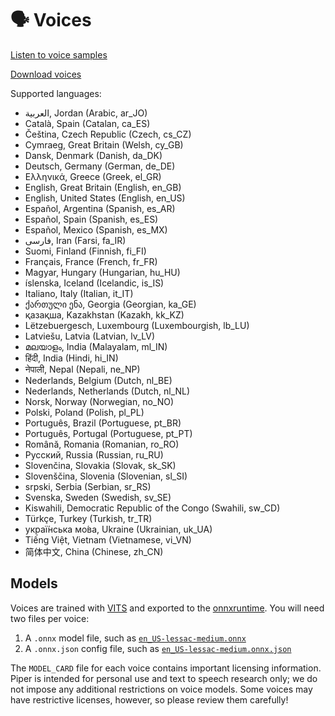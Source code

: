 # 🗣️ Voices

[Listen to voice samples](https://rhasspy.github.io/piper-samples)

[Download voices](https://huggingface.co/rhasspy/piper-voices/tree/main)

Supported languages:

* العربية, Jordan (Arabic, ar_JO)
* Català, Spain (Catalan, ca_ES)
* Čeština, Czech Republic (Czech, cs_CZ)
* Cymraeg, Great Britain (Welsh, cy_GB)
* Dansk, Denmark (Danish, da_DK)
* Deutsch, Germany (German, de_DE)
* Ελληνικά, Greece (Greek, el_GR)
* English, Great Britain (English, en_GB)
* English, United States (English, en_US)
* Español, Argentina (Spanish, es_AR)
* Español, Spain (Spanish, es_ES)
* Español, Mexico (Spanish, es_MX)
* فارسی, Iran (Farsi, fa_IR)
* Suomi, Finland (Finnish, fi_FI)
* Français, France (French, fr_FR)
* Magyar, Hungary (Hungarian, hu_HU)
* íslenska, Iceland (Icelandic, is_IS)
* Italiano, Italy (Italian, it_IT)
* ქართული ენა, Georgia (Georgian, ka_GE)
* қазақша, Kazakhstan (Kazakh, kk_KZ)
* Lëtzebuergesch, Luxembourg (Luxembourgish, lb_LU)
* Latviešu, Latvia (Latvian, lv_LV)
* മലയാളം, India (Malayalam, ml_IN)
* हिंदी, India (Hindi, hi_IN)
* नेपाली, Nepal (Nepali, ne_NP)
* Nederlands, Belgium (Dutch, nl_BE)
* Nederlands, Netherlands (Dutch, nl_NL)
* Norsk, Norway (Norwegian, no_NO)
* Polski, Poland (Polish, pl_PL)
* Português, Brazil (Portuguese, pt_BR)
* Português, Portugal (Portuguese, pt_PT)
* Română, Romania (Romanian, ro_RO)
* Русский, Russia (Russian, ru_RU)
* Slovenčina, Slovakia (Slovak, sk_SK)
* Slovenščina, Slovenia (Slovenian, sl_SI)
* srpski, Serbia (Serbian, sr_RS)
* Svenska, Sweden (Swedish, sv_SE)
* Kiswahili, Democratic Republic of the Congo (Swahili, sw_CD)
* Türkçe, Turkey (Turkish, tr_TR)
* украї́нська мо́ва, Ukraine (Ukrainian, uk_UA)
* Tiếng Việt, Vietnam (Vietnamese, vi_VN)
* 简体中文, China (Chinese, zh_CN)

## Models

Voices are trained with [VITS](https://github.com/jaywalnut310/vits/) and exported to the [onnxruntime](https://onnxruntime.ai/).
You will need two files per voice:

1. A `.onnx` model file, such as [`en_US-lessac-medium.onnx`](https://huggingface.co/rhasspy/piper-voices/resolve/v1.0.0/en/en_US/lessac/medium/en_US-lessac-medium.onnx)
2. A `.onnx.json` config file, such as [`en_US-lessac-medium.onnx.json`](https://huggingface.co/rhasspy/piper-voices/resolve/v1.0.0/en/en_US/lessac/medium/en_US-lessac-medium.onnx.json)

The `MODEL_CARD` file for each voice contains important licensing information. Piper is intended for personal use and text to speech research only; we do not impose any additional restrictions on voice models. Some voices may have restrictive licenses, however, so please review them carefully!

